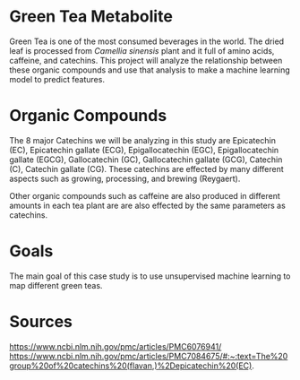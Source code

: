 # Green Tea Metabolite 
Green Tea is one of the most consumed beverages in the world. The dried leaf is processed from *Camellia sinensis* plant and it full of amino acids, caffeine, and catechins. This project will analyze the relationship between these organic compounds and use that analysis to make a machine learning model to predict features.

# Organic Compounds
The 8 major Catechins we will be analyzing in this study are Epicatechin (EC), Epicatechin gallate (ECG), Epigallocatechin (EGC), Epigallocatechin gallate (EGCG), Gallocatechin (GC), Gallocatechin gallate (GCG), Catechin (C), Catechin gallate (CG).
These catechins are effected by many different aspects such as growing, processing, and brewing (Reygaert).

Other organic compounds such as caffeine are also produced in different amounts in each tea plant are are also effected by the same parameters as catechins. 

# Goals
The main goal of this case study is to use unsupervised machine learning to map different green teas.

# Sources
https://www.ncbi.nlm.nih.gov/pmc/articles/PMC6076941/
https://www.ncbi.nlm.nih.gov/pmc/articles/PMC7084675/#:~:text=The%20group%20of%20catechins%20(flavan,)%2Depicatechin%20(EC).
